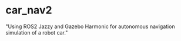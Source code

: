 # car_nav2
"Using ROS2 Jazzy and Gazebo Harmonic for autonomous navigation simulation of a robot car."
